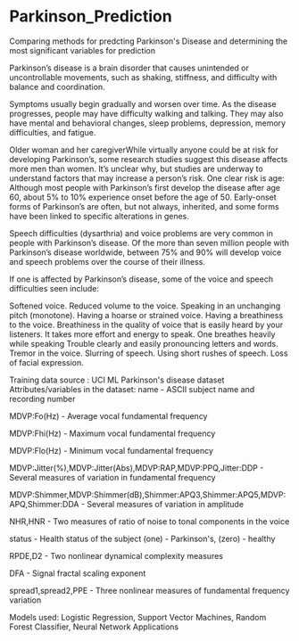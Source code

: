 # Parkinson_Prediction

Comparing methods for predcting Parkinson's Disease and determining the most significant variables for prediction

Parkinson’s disease is a brain disorder that causes unintended or uncontrollable movements, such as shaking, stiffness, and difficulty with balance and coordination.

Symptoms usually begin gradually and worsen over time. As the disease progresses, people may have difficulty walking and talking. They may also have mental and behavioral changes, sleep problems, depression, memory difficulties, and fatigue.

Older woman and her caregiverWhile virtually anyone could be at risk for developing Parkinson’s, some research studies suggest this disease affects more men than women. It’s unclear why, but studies are underway to understand factors that may increase a person’s risk. One clear risk is age: Although most people with Parkinson’s first develop the disease after age 60, about 5% to 10% experience onset before the age of 50. Early-onset forms of Parkinson’s are often, but not always, inherited, and some forms have been linked to specific alterations in genes.

Speech difficulties (dysarthria) and voice problems are very common in people with Parkinson’s disease. Of the more than seven million people with Parkinson’s disease worldwide, between 75% and 90% will develop voice and speech problems over the course of their illness.

If one is affected by Parkinson’s disease, some of the voice and speech difficulties seen include:

Softened voice. Reduced volume to the voice.
Speaking in an unchanging pitch (monotone).
Having a hoarse or strained voice.
Having a breathiness to the voice. Breathiness in the quality of voice that is easily heard by your listeners. It takes more effort and energy to speak. One breathes heavily while speaking
Trouble clearly and easily pronouncing letters and words.
Tremor in the voice.
Slurring of speech.
Using short rushes of speech.
Loss of facial expression.

Training data source : UCI ML Parkinson's disease dataset
Attributes/variables in the dataset:
name - ASCII subject name and recording number

MDVP:Fo(Hz) - Average vocal fundamental frequency

MDVP:Fhi(Hz) - Maximum vocal fundamental frequency

MDVP:Flo(Hz) - Minimum vocal fundamental frequency

MDVP:Jitter(%),MDVP:Jitter(Abs),MDVP:RAP,MDVP:PPQ,Jitter:DDP - Several measures of variation in fundamental frequency

MDVP:Shimmer,MDVP:Shimmer(dB),Shimmer:APQ3,Shimmer:APQ5,MDVP:APQ,Shimmer:DDA - Several measures of variation in amplitude

NHR,HNR - Two measures of ratio of noise to tonal components in the voice

status - Health status of the subject (one) - Parkinson's, (zero) - healthy

RPDE,D2 - Two nonlinear dynamical complexity measures

DFA - Signal fractal scaling exponent

spread1,spread2,PPE - Three nonlinear measures of fundamental frequency variation

Models used: Logistic Regression, Support Vector Machines, Random Forest Classifier, Neural Network Applications
